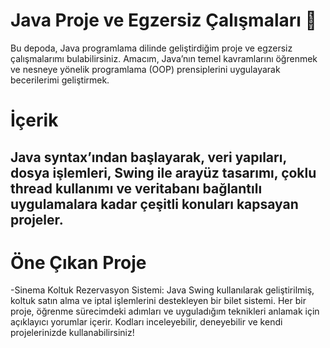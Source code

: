 # Java Proje ve Egzersiz Çalışmaları 🚀

Bu depoda, Java programlama dilinde geliştirdiğim proje ve egzersiz çalışmalarımı bulabilirsiniz. Amacım, Java’nın temel kavramlarını öğrenmek ve nesneye yönelik programlama (OOP) prensiplerini uygulayarak becerilerimi geliştirmek.

# İçerik
Java syntax’ından başlayarak, veri yapıları, dosya işlemleri, Swing ile arayüz tasarımı, çoklu thread kullanımı ve veritabanı bağlantılı uygulamalara kadar çeşitli konuları kapsayan projeler.
---
# Öne Çıkan Proje
-Sinema Koltuk Rezervasyon Sistemi: Java Swing kullanılarak geliştirilmiş, koltuk satın alma ve iptal işlemlerini destekleyen bir bilet sistemi.
Her bir proje, öğrenme sürecimdeki adımları ve uyguladığım teknikleri anlamak için açıklayıcı yorumlar içerir. Kodları inceleyebilir, deneyebilir ve kendi projelerinizde kullanabilirsiniz!
